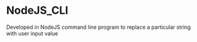 # NodeJS_CLI
Developed in NodeJS command line program to replace a particular string with user input value
